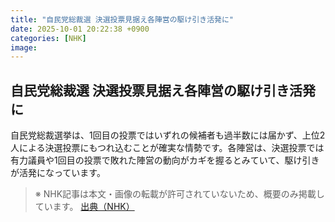 ```yaml
---
title: "自民党総裁選 決選投票見据え各陣営の駆け引き活発に"
date: 2025-10-01 20:22:38 +0900
categories: [NHK]
image: 
---
```

## 自民党総裁選 決選投票見据え各陣営の駆け引き活発に

自民党総裁選挙は、1回目の投票ではいずれの候補者も過半数には届かず、上位2人による決選投票にもつれ込むことが確実な情勢です。各陣営は、決選投票では有力議員や1回目の投票で敗れた陣営の動向がカギを握るとみていて、駆け引きが活発になっています。

> ※ NHK記事は本文・画像の転載が許可されていないため、概要のみ掲載しています。
[出典（NHK）](http://www3.nhk.or.jp/news/html/20251002/k10014938441000.html)
